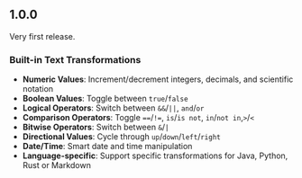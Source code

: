 ## 1.0.0
Very first release.

### Built-in Text Transformations
- **Numeric Values**: Increment/decrement integers, decimals, and scientific notation
- **Boolean Values**: Toggle between `true`/`false`
- **Logical Operators**: Switch between `&&`/`||`, `and`/`or`
- **Comparison Operators**: Toggle `==`/`!=`, `is`/`is not`, `in`/`not in`,`>`/`<`
- **Bitwise Operators**: Switch between `&`/`|`
- **Directional Values**: Cycle through `up`/`down`/`left`/`right`
- **Date/Time**: Smart date and time manipulation
- **Language-specific**: Support specific transformations for Java, Python, Rust or Markdown


